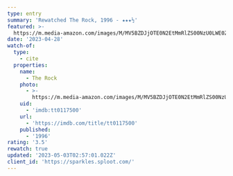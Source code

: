 ```yaml
---
type: entry
summary: 'Rewatched The Rock, 1996 - ★★★½'
featured: >-
  https://m.media-amazon.com/images/M/MV5BZDJjOTE0N2EtMmRlZS00NzU0LWE0ZWQtM2Q3MWMxNjcwZjBhXkEyXkFqcGdeQXVyNDk3NzU2MTQ@._V1_SX300.jpg
date: '2023-04-28'
watch-of:
  type:
    - cite
  properties:
    name:
      - The Rock
    photo:
      - >-
        https://m.media-amazon.com/images/M/MV5BZDJjOTE0N2EtMmRlZS00NzU0LWE0ZWQtM2Q3MWMxNjcwZjBhXkEyXkFqcGdeQXVyNDk3NzU2MTQ@._V1_SX300.jpg
    uid:
      - 'imdb:tt0117500'
    url:
      - 'https://imdb.com/title/tt0117500'
    published:
      - '1996'
rating: '3.5'
rewatch: true
updated: '2023-05-03T02:57:01.022Z'
client_id: 'https://sparkles.sploot.com/'
---
```


